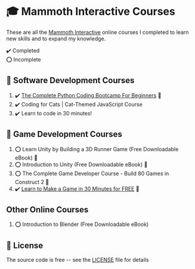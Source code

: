 # :mortar_board: Mammoth Interactive Courses

These are all the [Mammoth Interactive][mammoth] online courses I completed to learn new skills and to expand my knowledge.

:heavy_check_mark: Completed  
:o: Incomplete

## :beginner: Software Development Courses

1. :heavy_check_mark: [The Complete Python Coding Bootcamp For Beginners](https://github.com/learning-software-development/learning-software-development/tree/master/learning-python-development/2-hour-python-coding-bootcamp) :rocket:
2. :heavy_check_mark: Coding for Cats | Cat-Themed JavaScript Course
3. :heavy_check_mark: Learn to code in 30 minutes!

## :beginner: Game Development Courses

1. :o: Learn Unity by Building a 3D Runner Game (Free Downloadable eBook) :rocket:
2. :o: Introduction to Unity (Free Downloadable eBook) :rocket:
3. :o: The Complete Game Developer Course - Build 80 Games in Construct 2 :rocket:
4. :heavy_check_mark: [Learn to Make a Game in 30 Minutes for FREE](https://github.com/learning-game-development/learning-construct-3-game-development/tree/master/learn-to-make-a-game-in-30-minutes-for-free) :rocket:

## Other Online Courses

1. :o: Introduction to Blender (Free Downloadable eBook)

## :page_with_curl: License

The source code is free -- see the [LICENSE](LICENSE) file for details

[mammoth]: https://training.mammothinteractive.com/
